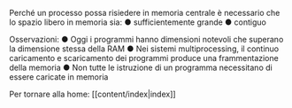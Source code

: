 Perché un processo possa risiedere in memoria centrale è necessario che lo spazio libero in memoria sia:
● sufficientemente grande
● contiguo

Osservazioni:
● Oggi i programmi hanno dimensioni notevoli che superano la dimensione stessa della RAM
● Nei sistemi multiprocessing, il continuo caricamento e scaricamento dei programmi produce una frammentazione della memoria
● Non tutte le istruzione di un programma necessitano di essere caricate in memoria 


Per tornare alla home: [[content/index|index]]
